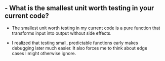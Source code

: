 ## - What is the smallest unit worth testing in your current code?

- The smallest unit worth testing in my current code is a pure function that transforms input into output without side effects.

- I realized that testing small, predictable functions early makes debugging later much easier. It also forces me to think about edge cases I might otherwise ignore.
